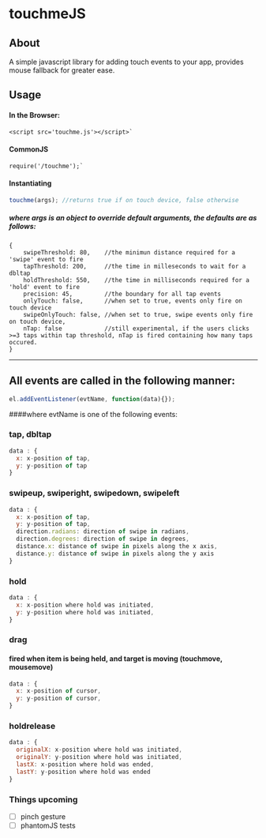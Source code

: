 # touchmeJS

## About

A simple javascript library for adding touch events to your app, provides mouse fallback for greater ease.

## Usage

#### In the Browser:

    <script src='touchme.js'></script>`

#### CommonJS

    require('/touchme');`


#### Instantiating

```javascript
touchme(args); //returns true if on touch device, false otherwise
```

##### where args is an object to override default arguments, the defaults are as follows:
    {
        swipeThreshold: 80,    //the minimun distance required for a 'swipe' event to fire
        tapThreshold: 200,     //the time in milleseconds to wait for a dbltap
        holdThreshold: 550,    //the time in milliseconds required for a 'hold' event to fire
        precision: 45,         //the boundary for all tap events
        onlyTouch: false,      //when set to true, events only fire on touch device
        swipeOnlyTouch: false, //when set to true, swipe events only fire on touch device,
        nTap: false            //still experimental, if the users clicks >=3 taps within tap threshold, nTap is fired containing how many taps occured.
    }
___


## All events are called in the following manner:

```javascript
el.addEventListener(evtName, function(data){});
```
####where evtName is one of the following events:

### tap, dbltap
```javascript
data : {
  x: x-position of tap,
  y: y-position of tap
}
```

### swipeup, swiperight, swipedown, swipeleft
```javascript
data : {
  x: x-position of tap,
  y: y-position of tap,
  direction.radians: direction of swipe in radians,
  direction.degrees: direction of swipe in degrees,
  distance.x: distance of swipe in pixels along the x axis,
  distance.y: distance of swipe in pixels along the y axis
}
```

### hold
```javascript
data : {
  x: x-position where hold was initiated,
  y: y-position where hold was initiated,
}
```
### drag
#### fired when item is being held, and target is moving (touchmove, mousemove) 

```javascript
data : {
  x: x-position of cursor,
  y: y-position of cursor,
}
```

### holdrelease
```javascript
data : {
  originalX: x-position where hold was initiated,
  originalY: y-position where hold was initiated,
  lastX: x-position where hold was ended,
  lastY: y-position where hold was ended
}
```

### Things upcoming
- [ ] pinch gesture
- [ ] phantomJS tests
